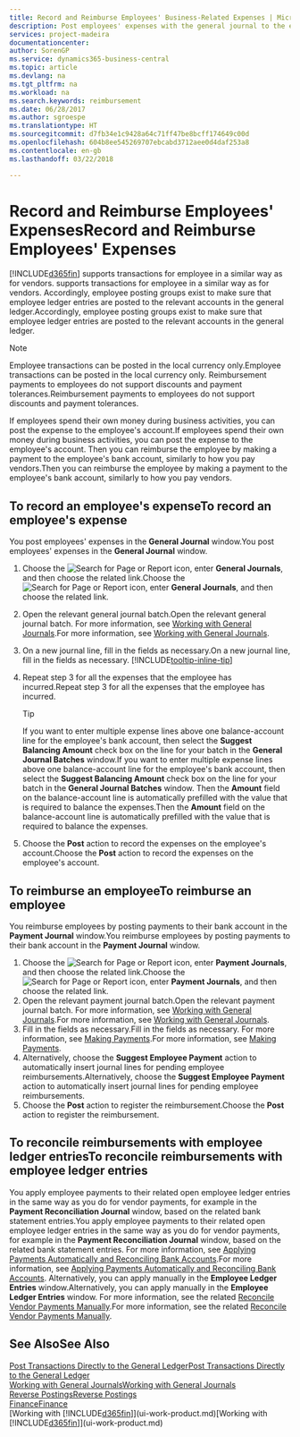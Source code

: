 ```yaml
---
title: Record and Reimburse Employees' Business-Related Expenses | Microsoft Docs
description: Post employees' expenses with the general journal to the employee's account and later post a payment to the employee's bank account to reimburse for the business-related expense.
services: project-madeira
documentationcenter: 
author: SorenGP
ms.service: dynamics365-business-central
ms.topic: article
ms.devlang: na
ms.tgt_pltfrm: na
ms.workload: na
ms.search.keywords: reimbursement
ms.date: 06/28/2017
ms.author: sgroespe
ms.translationtype: HT
ms.sourcegitcommit: d7fb34e1c9428a64c71ff47be8bcff174649c00d
ms.openlocfilehash: 604b8ee545269707ebcabd3712aee0d4daf253a8
ms.contentlocale: en-gb
ms.lasthandoff: 03/22/2018

---
```

# <a name="record-and-reimburse-employees-expenses"></a><span data-ttu-id="4d49a-103">Record and Reimburse Employees' Expenses</span><span class="sxs-lookup"><span data-stu-id="4d49a-103">Record and Reimburse Employees' Expenses</span></span>
[!INCLUDE[d365fin](includes/d365fin_md.md)]<span data-ttu-id="4d49a-104"> supports transactions for employee in a similar way as for vendors.</span><span class="sxs-lookup"><span data-stu-id="4d49a-104"> supports transactions for employee in a similar way as for vendors.</span></span> <span data-ttu-id="4d49a-105">Accordingly, employee posting groups exist to make sure that employee ledger entries are posted to the relevant accounts in the general ledger.</span><span class="sxs-lookup"><span data-stu-id="4d49a-105">Accordingly, employee posting groups exist to make sure that employee ledger entries are posted to the relevant accounts in the general ledger.</span></span>

> [!NOTE]  
> <span data-ttu-id="4d49a-106">Employee transactions can be posted in the local currency only.</span><span class="sxs-lookup"><span data-stu-id="4d49a-106">Employee transactions can be posted in the local currency only.</span></span> <span data-ttu-id="4d49a-107">Reimbursement payments to employees do not support discounts and payment tolerances.</span><span class="sxs-lookup"><span data-stu-id="4d49a-107">Reimbursement payments to employees do not support discounts and payment tolerances.</span></span>

<span data-ttu-id="4d49a-108">If employees spend their own money during business activities, you can post the expense to the employee's account.</span><span class="sxs-lookup"><span data-stu-id="4d49a-108">If employees spend their own money during business activities, you can post the expense to the employee's account.</span></span> <span data-ttu-id="4d49a-109">Then you can reimburse the employee by making a payment to the employee's bank account, similarly to how you pay vendors.</span><span class="sxs-lookup"><span data-stu-id="4d49a-109">Then you can reimburse the employee by making a payment to the employee's bank account, similarly to how you pay vendors.</span></span>

## <a name="to-record-an-employees-expense"></a><span data-ttu-id="4d49a-110">To record an employee's expense</span><span class="sxs-lookup"><span data-stu-id="4d49a-110">To record an employee's expense</span></span>
<span data-ttu-id="4d49a-111">You post employees' expenses in the **General Journal** window.</span><span class="sxs-lookup"><span data-stu-id="4d49a-111">You post employees' expenses in the **General Journal** window.</span></span>
1. <span data-ttu-id="4d49a-112">Choose the ![Search for Page or Report](media/ui-search/search_small.png "Search for Page or Report icon") icon, enter **General Journals**, and then choose the related link.</span><span class="sxs-lookup"><span data-stu-id="4d49a-112">Choose the ![Search for Page or Report](media/ui-search/search_small.png "Search for Page or Report icon") icon, enter **General Journals**, and then choose the related link.</span></span>
2. <span data-ttu-id="4d49a-113">Open the relevant general journal batch.</span><span class="sxs-lookup"><span data-stu-id="4d49a-113">Open the relevant general journal batch.</span></span> <span data-ttu-id="4d49a-114">For more information, see [Working with General Journals](ui-work-general-journals.md).</span><span class="sxs-lookup"><span data-stu-id="4d49a-114">For more information, see [Working with General Journals](ui-work-general-journals.md).</span></span>
3. <span data-ttu-id="4d49a-115">On a new journal line, fill in the fields as necessary.</span><span class="sxs-lookup"><span data-stu-id="4d49a-115">On a new journal line, fill in the fields as necessary.</span></span> [!INCLUDE[tooltip-inline-tip](includes/tooltip-inline-tip_md.md)]    
4. <span data-ttu-id="4d49a-116">Repeat step 3 for all the expenses that the employee has incurred.</span><span class="sxs-lookup"><span data-stu-id="4d49a-116">Repeat step 3 for all the expenses that the employee has incurred.</span></span>

    > [!TIP]  
    > <span data-ttu-id="4d49a-117">If you want to enter multiple expense lines above one balance-account line for the employee's bank account, then select the **Suggest Balancing Amount** check box on the line for your batch in the **General Journal Batches** window.</span><span class="sxs-lookup"><span data-stu-id="4d49a-117">If you want to enter multiple expense lines above one balance-account line for the employee's bank account, then select the **Suggest Balancing Amount** check box on the line for your batch in the **General Journal Batches** window.</span></span> <span data-ttu-id="4d49a-118">Then the **Amount** field on the balance-account line is automatically prefilled with the value that is required to balance the expenses.</span><span class="sxs-lookup"><span data-stu-id="4d49a-118">Then the **Amount** field on the balance-account line is automatically prefilled with the value that is required to balance the expenses.</span></span>
5. <span data-ttu-id="4d49a-119">Choose the **Post** action to record the expenses on the employee's account.</span><span class="sxs-lookup"><span data-stu-id="4d49a-119">Choose the **Post** action to record the expenses on the employee's account.</span></span>

## <a name="to-reimburse-an-employee"></a><span data-ttu-id="4d49a-120">To reimburse an employee</span><span class="sxs-lookup"><span data-stu-id="4d49a-120">To reimburse an employee</span></span>
<span data-ttu-id="4d49a-121">You reimburse employees by posting payments to their bank account in the **Payment Journal** window.</span><span class="sxs-lookup"><span data-stu-id="4d49a-121">You reimburse employees by posting payments to their bank account in the **Payment Journal** window.</span></span>
1. <span data-ttu-id="4d49a-122">Choose the ![Search for Page or Report](media/ui-search/search_small.png "Search for Page or Report icon") icon, enter **Payment Journals**, and then choose the related link.</span><span class="sxs-lookup"><span data-stu-id="4d49a-122">Choose the ![Search for Page or Report](media/ui-search/search_small.png "Search for Page or Report icon") icon, enter **Payment Journals**, and then choose the related link.</span></span>
2. <span data-ttu-id="4d49a-123">Open the relevant payment journal batch.</span><span class="sxs-lookup"><span data-stu-id="4d49a-123">Open the relevant payment journal batch.</span></span> <span data-ttu-id="4d49a-124">For more information, see [Working with General Journals](ui-work-general-journals.md).</span><span class="sxs-lookup"><span data-stu-id="4d49a-124">For more information, see [Working with General Journals](ui-work-general-journals.md).</span></span>
3. <span data-ttu-id="4d49a-125">Fill in the fields as necessary.</span><span class="sxs-lookup"><span data-stu-id="4d49a-125">Fill in the fields as necessary.</span></span> <span data-ttu-id="4d49a-126">For more information, see [Making Payments](payables-make-payments.md).</span><span class="sxs-lookup"><span data-stu-id="4d49a-126">For more information, see [Making Payments](payables-make-payments.md).</span></span>
4. <span data-ttu-id="4d49a-127">Alternatively, choose the **Suggest Employee Payment** action to automatically insert journal lines for pending employee reimbursements.</span><span class="sxs-lookup"><span data-stu-id="4d49a-127">Alternatively, choose the **Suggest Employee Payment** action to automatically insert journal lines for pending employee reimbursements.</span></span>
5. <span data-ttu-id="4d49a-128">Choose the **Post** action to register the reimbursement.</span><span class="sxs-lookup"><span data-stu-id="4d49a-128">Choose the **Post** action to register the reimbursement.</span></span>  

## <a name="to-reconcile-reimbursements-with-employee-ledger-entries"></a><span data-ttu-id="4d49a-129">To reconcile reimbursements with employee ledger entries</span><span class="sxs-lookup"><span data-stu-id="4d49a-129">To reconcile reimbursements with employee ledger entries</span></span>
<span data-ttu-id="4d49a-130">You apply employee payments to their related open employee ledger entries in the same way as you do for vendor payments, for example in the **Payment Reconciliation Journal** window, based on the related bank statement entries.</span><span class="sxs-lookup"><span data-stu-id="4d49a-130">You apply employee payments to their related open employee ledger entries in the same way as you do for vendor payments, for example in the **Payment Reconciliation Journal** window, based on the related bank statement entries.</span></span> <span data-ttu-id="4d49a-131">For more information, see [Applying Payments Automatically and Reconciling Bank Accounts](receivables-apply-payments-auto-reconcile-bank-accounts.md).</span><span class="sxs-lookup"><span data-stu-id="4d49a-131">For more information, see [Applying Payments Automatically and Reconciling Bank Accounts](receivables-apply-payments-auto-reconcile-bank-accounts.md).</span></span> <span data-ttu-id="4d49a-132">Alternatively, you can apply manually in the **Employee Ledger Entries** window.</span><span class="sxs-lookup"><span data-stu-id="4d49a-132">Alternatively, you can apply manually in the **Employee Ledger Entries** window.</span></span> <span data-ttu-id="4d49a-133">For more information, see the related [Reconcile Vendor Payments Manually](payables-how-apply-purchase-transactions-manually.md).</span><span class="sxs-lookup"><span data-stu-id="4d49a-133">For more information, see the related [Reconcile Vendor Payments Manually](payables-how-apply-purchase-transactions-manually.md).</span></span>  

## <a name="see-also"></a><span data-ttu-id="4d49a-134">See Also</span><span class="sxs-lookup"><span data-stu-id="4d49a-134">See Also</span></span>
[<span data-ttu-id="4d49a-135">Post Transactions Directly to the General Ledger</span><span class="sxs-lookup"><span data-stu-id="4d49a-135">Post Transactions Directly to the General Ledger</span></span>](finance-how-post-transactions-directly.md)  
[<span data-ttu-id="4d49a-136">Working with General Journals</span><span class="sxs-lookup"><span data-stu-id="4d49a-136">Working with General Journals</span></span>](ui-work-general-journals.md)  
[<span data-ttu-id="4d49a-137">Reverse Postings</span><span class="sxs-lookup"><span data-stu-id="4d49a-137">Reverse Postings</span></span>](finance-how-reverse-journal-posting.md)  
[<span data-ttu-id="4d49a-138">Finance</span><span class="sxs-lookup"><span data-stu-id="4d49a-138">Finance</span></span>](finance.md)  
<span data-ttu-id="4d49a-139">[Working with [!INCLUDE[d365fin](includes/d365fin_md.md)]](ui-work-product.md)</span><span class="sxs-lookup"><span data-stu-id="4d49a-139">[Working with [!INCLUDE[d365fin](includes/d365fin_md.md)]](ui-work-product.md)</span></span>  

